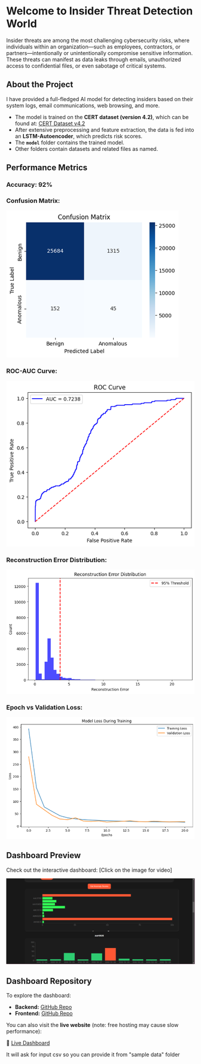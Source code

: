 # Welcome to Insider Threat Detection World

Insider threats are among the most challenging cybersecurity risks, where individuals within an organization—such as employees, contractors, or partners—intentionally or unintentionally compromise sensitive information. These threats can manifest as data leaks through emails, unauthorized access to confidential files, or even sabotage of critical systems.

## About the Project

I have provided a full-fledged AI model for detecting insiders based on their system logs, email communications, web browsing, and more.

- The model is trained on the **CERT dataset (version 4.2)**, which can be found at: [CERT Dataset v4.2](https://kilthub.cmu.edu/articles/dataset/Insider_Threat_Test_Dataset/12841247/1)
- After extensive preprocessing and feature extraction, the data is fed into an **LSTM-Autoencoder**, which predicts risk scores.
- The **`model`** folder contains the trained model.
- Other folders contain datasets and related files as named.

## Performance Metrics

### Accuracy: **92%**

### Confusion Matrix:
![Confusion Matrix](./preprocessing%20and%20feature%20extraction/performance%20metrices/output3.png)

### ROC-AUC Curve:
![ROC-AUC Curve](./output4.png)

### Reconstruction Error Distribution:
![Reconstruction Error Distribution](./preprocessing%20and%20feature%20extraction/performance%20metrices/output2.png)

### Epoch vs Validation Loss:
![Epoch vs Val Loss](./preprocessing%20and%20feature%20extraction/performance%20metrices/output.png)

## Dashboard Preview

Check out the interactive dashboard:   [Click on the image for video]

[![Dashboard Preview](preprocessing%20and%20feature%20extraction/performance%20metrices/Screenshot%202025-02-26%20155322.png)](https://youtu.be/6VqIfOs4PuI)

## Dashboard Repository

To explore the dashboard: 

- **Backend:** [GitHub Repo](https://github.com/Keshav-CUJ/backend-of-ITD)
- **Frontend:** [GitHub Repo](https://github.com/Keshav-CUJ/frontend-of-ITD)

You can also visit the **live website** (note: free hosting may cause slow performance):

🔗 [Live Dashboard](https://frontend-of-itd.onrender.com)
 <p>It will ask for input csv so you can provide it from "sample data" folder</p>


